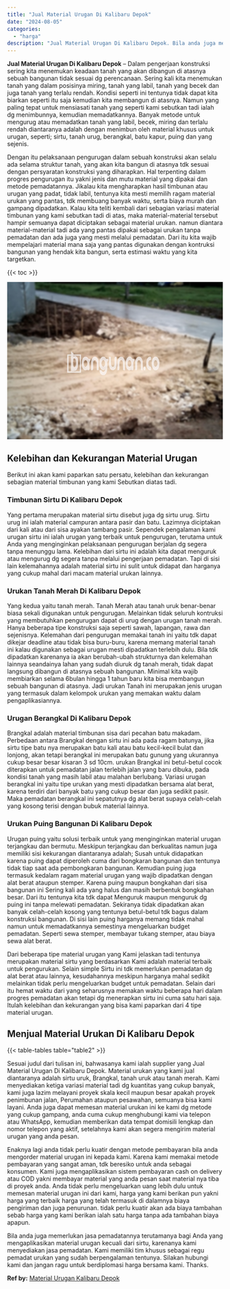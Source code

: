 ```yaml
---
title: "Jual Material Urugan Di Kalibaru Depok"
date: "2024-08-05"
categories: 
  - "harga"
description: "Jual Material Urugan Di Kalibaru Depok. Bila anda juga memerlukan jasa pemadatannya terutamanya bagi Anda yang mengaplikasikan material urugan kecuali dari s..."
---
```


**Jual Material Urugan Di Kalibaru Depok** – Dalam pengerjaan konstruksi sering kita menemukan keadaan tanah yang akan dibangun di atasnya sebuah bangunan tidak sesuai dg perencanaan. Sering kali kita menemukan tanah yang dalam posisinya miring, tanah yang labil, tanah yang becek dan juga tanah yang terlalu rendah. Kondisi seperti ini tentunya tidak dapat kita biarkan seperti itu saja kemudian kita membangun di atasnya. Namun yang paling tepat untuk mensiasati tanah yang seperti kami sebutkan tadi ialah dg menimbunnya, kemudian memadatkannya. Banyak metode untuk mengurug atau memadatkan tanah yang labil, becek, miring dan terlalu rendah diantaranya adalah dengan menimbun oleh material khusus untuk urugan, seperti; sirtu, tanah urug, berangkal, batu kapur, puing dan yang sejenis.

Dengan itu pelaksanaan pengurugan dalam sebuah konstruksi akan selalu ada selama struktur tanah, yang akan kita bangun di atasnya tdk sesuai dengan persyaratan konstruksi yang diharapkan. Hal terpenting dalam progres pengurugan itu yakni jenis dan mutu material yang dipakai dan metode pemadatannya. Jikalau kita mengharapkan hasil timbunan atau urugan yang padat, tidak labil, tentunya kita mesti memilih ragam material urukan yang pantas, tdk membuang banyak waktu, serta biaya murah dan gampang dipadatkan. Kalau kita teliti kembali dari sebagian variasi material timbunan yang kami sebutkan tadi di atas, maka material-material tersebut hampir semuanya dapat diciptakan sebagai material urukan. namun diantara material-material tadi ada yang pantas dipakai sebagai urukan tanpa pemadatan dan ada juga yang mesti melalui pemadatan. Dari itu kita wajib mempelajari material mana saja yang pantas digunakan dengan kontruksi bangunan yang hendak kita bangun, serta estimasi waktu yang kita targetkan.

{{< toc >}}

![Jual Material Urugan Di Kalibaru Depok](/images/jual-urugan-07.png)

## Kelebihan dan Kekurangan Material Urugan

Berikut ini akan kami paparkan satu persatu, kelebihan dan kekurangan sebagian material timbunan yang kami Sebutkan diatas tadi.

### Timbunan Sirtu Di Kalibaru Depok

Yang pertama merupakan material sirtu disebut juga dg sirtu urug. Sirtu urug ini ialah material campuran antara pasir dan batu. Lazimnya diciptakan dari kali atau dari sisa ayakan tambang pasir. Sependek pengalaman kami urugan sirtu ini ialah urugan yang terbaik untuk pengurugan, terutama untuk Anda yang menginginkan pelaksanaan pengurugan berjalan dg segera tanpa menunggu lama. Kelebihan dari sirtu ini adalah kita dapat menguruk atau mengurug dg segera tanpa melalui pengerjaan pemadatan. Tapi di sisi lain kelemahannya adalah material sirtu ini sulit untuk didapat dan harganya yang cukup mahal dari macam material urukan lainnya.

### Urukan Tanah Merah Di Kalibaru Depok

Yang kedua yaitu tanah merah. Tanah Merah atau tanah uruk benar-benar biasa sekali digunakan untuk pengurugan. Melainkan tidak seluruh kontruksi yang membutuhkan pengurugan dapat di urug dengan urugan tanah merah. Hanya beberapa tipe konstruksi saja seperti sawah, lapangan, rawa dan sejenisnya. Kelemahan dari pengurugan memakai tanah ini yaitu tdk dapat dikejar deadline atau tidak bisa buru-buru, karena memang material tanah ini kalau digunakan sebagai urugan mesti dipadatkan terlebih dulu. Bila tdk dipadatkan karenanya ia akan berubah-ubah strukturnya dan kelemahan lainnya seandainya lahan yang sudah diuruk dg tanah merah, tidak dapat langsung dibangun di atasnya sebuah bangunan. Minimal kita wajib membiarkan selama 6bulan hingga 1 tahun baru kita bisa membangun sebuah bangunan di atasnya. Jadi urukan Tanah ini merupakan jenis urugan yang termasuk dalam kelompok urukan yang memakan waktu dalam pengaplikasiannya.

### Urugan Berangkal Di Kalibaru Depok

Brangkal adalah material timbunan sisa dari pecahan batu makadam. Perbedaan antara Brangkal dengan sirtu ini ada pada ragam batunya, jika sirtu tipe batu nya merupakan batu kali atau batu kecil-kecil bulat dan lonjong, akan tetapi berangkal ini merupakan batu gunung yang ukurannya cukup besar besar kisaran 3 sd 10cm. urukan Brangkal ini betul-betul cocok diterapkan untuk pemadatan jalan terlebih jalan yang baru dibuka, pada kondisi tanah yang masih labil atau malahan berlubang. Variasi urugan berangkal ini yaitu tipe urukan yang mesti dipadatkan bersama alat berat, karena terdiri dari banyak batu yang cukup besar dan juga sedikit pasir. Maka pemadatan berangkal ini sepatutnya dg alat berat supaya celah-celah yang kosong terisi dengan bubuk material lainnya.

### Urukan Puing Bangunan Di Kalibaru Depok

Urugan puing yaitu solusi terbaik untuk yang menginginkan material urugan terjangkau dan bermutu. Meskipun terjangkau dan berkualitas namun juga memiliki sisi kekurangan diantaranya adalah; Susah untuk didapatkan karena puing dapat diperoleh cuma dari bongkaran bangunan dan tentunya tidak tiap saat ada pembongkaran bangunan. Kemudian puing juga termasuk kedalam ragam material urugan yang wajib dipadatkan dengan alat berat ataupun stemper. Karena puing maupun bongkahan dari sisa bangunan ini Sering kali ada yang halus dan masih berbentuk bongkahan besar. Dari itu tentunya kita tdk dapat Menguruk maupun menguruk dg puing ini tanpa melewati pemadatan. Sekiranya tidak dipadatkan akan banyak celah-celah kosong yang tentunya betul-betul tdk bagus dalam konstruksi bangunan. Di sisi lain puing harganya memang tidak mahal namun untuk memadatkannya semestinya mengeluarkan budget pemadatan. Seperti sewa stemper, membayar tukang stemper, atau biaya sewa alat berat.

Dari beberapa tipe material urugan yang Kami jelaskan tadi tentunya merupakan material sirtu yang berdasarkan Kami adalah material terbaik untuk pengurukan. Selain simple Sirtu ini tdk memerlukan pemadatan dg alat berat atau lainnya, kesudahannya meskipun harganya mahal sedikit melainkan tidak perlu mengeluarkan budget untuk pemadatan. Selain dari itu hemat waktu dari yang seharusnya memakan waktu beberapa hari dalam progres pemadatan akan tetapi dg menerapkan sirtu ini cuma satu hari saja. Itulah kelebihan dan kekurangan yang bisa kami paparkan dari 4 tipe material urugan.

## Menjual Material Urukan Di Kalibaru Depok

{{< table-tables table="table2" >}}

Sesuai judul dari tulisan ini, bahwasanya kami ialah supplier yang Jual Material Urugan Di Kalibaru Depok. Material urukan yang kami jual diantaranya adalah sirtu uruk, Brangkal, tanah uruk atau tanah merah. Kami menyediakan ketiga variasi material tadi dg kuantitas yang cukup banyak, kami juga lazim melayani proyek skala kecil maupun besar apakah proyek penimbunan jalan, Perumahan ataupun pesawahan, semuanya bisa kami layani. Anda juga dapat memesan material urukan ini ke kami dg metode yang cukup gampang, anda cuma cukup menghubungi kami via telepon atau WhatsApp, kemudian memberikan data tempat domisili lengkap dan nomor telepon yang aktif, setelahnya kami akan segera mengirim material urugan yang anda pesan.

Enaknya lagi anda tidak perlu kuatir dengan metode pembayaran bila anda mengorder material urugan ini kepada kami. Karena kami memakai metode pembayaran yang sangat aman, tdk beresiko untuk anda sebagai konsumen. Kami juga mengaplikasikan sistem pembayaran cash on delivery atau COD yakni membayar material yang anda pesan saat material nya tiba di proyek anda. Anda tidak perlu mengeluarkan uang lebih dulu untuk memesan material urugan ini dari kami, harga yang kami berikan pun yakni harga yang terbaik harga yang telah termasuk di dalamnya biaya pengiriman dan juga penurunan. tidak perlu kuatir akan ada biaya tambahan sebab harga yang kami berikan ialah satu harga tanpa ada tambahan biaya apapun.

Bila anda juga memerlukan jasa pemadatannya terutamanya bagi Anda yang mengaplikasikan material urugan kecuali dari sirtu, karenanya kami menyediakan jasa pemadatan. Kami memiliki tim khusus sebagai regu pemadat urukan yang sudah berpengalaman tentunya. Silakan hubungi kami dan jangan ragu untuk berdiplomasi harga bersama kami. Thanks.

**Ref by:** [Material Urugan Kalibaru Depok](https://id.wikipedia.org/wiki/Material)
